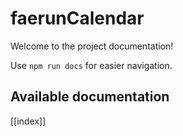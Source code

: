 # faerunCalendar

Welcome to the project documentation!

Use `npm run docs` for easier navigation.

## Available documentation

[[index]]
